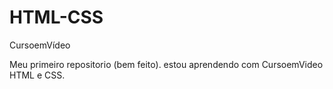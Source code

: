 # HTML-CSS
 CursoemVídeo

Meu primeiro repositorio (bem feito).
estou aprendendo com CursoemVideo HTML e CSS.
